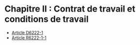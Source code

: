 # Chapitre II : Contrat de travail et conditions de travail

* [Article D6222-1](./LEGIARTI000020673177.md)
* [Article R6222-1-1](./LEGIARTI000029444348.md)
